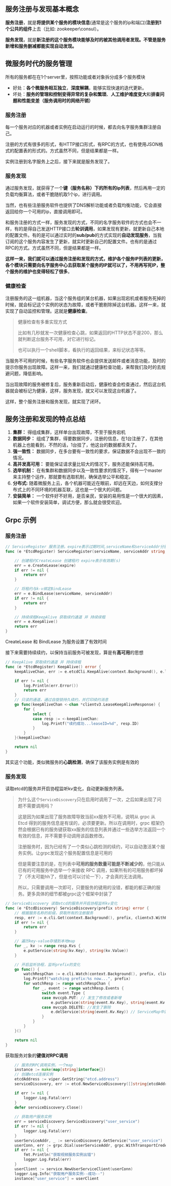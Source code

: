 ## 服务注册与发现基本概念
**服务注册**，就是**将提供某个服务的模块信息**(通常是这个服务的ip和端口)**注册到1个公共的组件**上去（比如: zookeeper\consul）。

**服务发现**，就是**新注册的这个服务模块能够及时的被其他调用者发现。不管是服务新增和服务删减都能实现自动发现。**
## 微服务时代的服务管理
所有的服务都在在1个server里，按照功能或者对象拆分成多个服务模块

- 好处：**各个微服务相互独立**，**深度解耦**，能够实现快速的迭代更新。
- 坏处：**服务的管理和控制变得异常的复杂和繁琐**、**人工维护难度变大**和**排查问题和性能变差（服务调用时的网络开销）**
### 服务注册
每一个服务对应的机器或者实例在启动运行的时候，都去向名字服务集群注册自己。

注册的方式有很多的形式，有HTTP接口形式，有RPC的方式，也有使用JSON格式的配置表的形式的。方式虽然不同，但是结果都是一样。

实例注册到名字服务上之后，接下来就是服务发现了。
### 服务发现
通过服务发现，就获得了一个**键（服务名称）下的所有的ip列表**，然后再用一定的负载均衡算法，或者干脆随机取1个ip，进行调用。

当然，也有些注册服务软件也提供了DNS解析功能或者负载均衡功能，它会直接返回给你一个可用的ip，直接调用即可。

和服务注册的方式一样，服务发现的方式，不同的名字服务软件的方式也会不一样，有的是得自己发送HTTP接口去**轮训调用**，如果发现有更新，就更新自己本地的配置文件。有的是可以通过实时的**sub/pub**的方式实现的**自动发现服务**，当我订阅的这个服务内容发生了更新，就实时更新自己的配置文件。也有的是通过RPC的方式。方式虽然不同，但是结果都是一样。

**这样一来，我们就可以通过服务注册和发现的方式，维护各个服务IP列表的更新，各个模块只需要向名字服务中心去获取某个服务的IP就可以了，不用再写死IP，整个服务的维护也变得轻松了很多**。
### 健康检查
注册服务的这一组机器，当这个服务组的某台机器，如果出现宕机或者服务死掉的时候，就会标记这个实例的状态为故障，或者干脆剔除掉这台机器。这样一来，就实现了自动监控和管理。这就是**健康检查**。

> 健康检查有多重实现方式
> 
> 比如有几秒就发一次健康检查心跳，如果返回的HTTP状态不是200，那么就判断这台服务不可用，对它进行标记。
> 
> 也可以执行一个shell脚本，看执行的返回结果，来标记状态等等。

当服务不可用的时候，有些名字服务软件也会提供发送邮件或者消息功能，及时的提示你服务出现故障。这样一来，我们就通过健康检查功能，来帮我们及时的去规避问题，降低影响。

当出现故障的服务被修复后，服务重新启动后，健康检查会检查通过，然后这台机器就会被标记为健康，这样，服务发现，就又可以发现这台机器了。

这样，整个服务注册和服务发现，就实现了闭环。
## 服务注册和发现的特点总结

1. **集群：** 得组成集群，这样单台出现故障，不至于服务宕机
2. **数据同步：** 组成了集群，得要数据同步，注册的信息，在1台注册了，在其他机器上也能看到，不然的话，1台挂了，他这台的数据都丢失了。
3. **强一致性：** 数据同步，在多台要有一致性的要求，保证数据不会出现不一致的情况。
4. **高并发高可用：** 要能保证请求量比较大的情况下，服务还能保持高可用。
5. **选举机制：** 在有集群和数据同步以及一致性要求的情况下，得有一个master来主持整个运作，那就要有选取机制，确保选举公平和稳定。
6. **分布式:** 随着微服务上云，各个机器可能近在眼前，却远在天边，如何支撑分布式上的不同环境的机器互联，这也是一个很大的问题。
7. **安装简单：** 一个软件好不好用，是否亲民，安装的易用性是一个很大的因素，如果一个软件安装简单，调试方便，那么就会很受欢迎。
## Grpc 示例
### 服务注册
```go
// ServiceRegister 服务注册。expire表示过期时间,serviceName和serviceAddr分别是服务名与服务地址
func (e *EtcdRegister) ServiceRegister(serviceName, serviceAddr string, expire int64) (err error) {

	// 创建租约CreateLease 创建租约 expire表示有效期(s)
	err = e.CreateLease(expire)
	if err != nil {
		return err
	}

	// 将租约与k-v绑定BindLease 
	err = e.BindLease(serviceName, serviceAddr)
	if err != nil {
		return err
	}

	// 持续续租KeepAlive 获取续约通道 并 持续续租
	err = e.KeepAlive()
	return err
}
```
CreateLease 和 BindLease 为服务设置了有效时间

接下来需要持续续约，以保持当前服务可被发现，算是有**高可用**的思想
```go
// KeepAlive 获取续约通道 并 持续续租
func (e *EtcdRegister) KeepAlive() error {
	keepAliveChan, err := e.etcdCli.KeepAlive(context.Background(), e.leaseId)

	if err != nil {
		log.Println(err.Error())
		return err
	}
	// 只读的通道，通过自旋锁持久续约，并打印续约消息
	go func(keepAliveChan <-chan *clientv3.LeaseKeepAliveResponse) {
		for {
			select {
			case resp := <-keepAliveChan:
				log.Printf("续约成功...leaseID=%d", resp.ID)
			}
		}
	}(keepAliveChan)

	return nil
}
```

其实这个功能，类似微服务的**心跳检测**，确保了该服务实例是有效的
### 服务发现
读取etcd的服务并开启协程监听kv变化，自动更新服务列表。

> 为什么这个`ServiceDiscovery`只在启用时调用了一次，之后如果出现了问题不需要调用吗？
> 
> 这是因为如果出现了服务故障导致当前xx服务不可用，说明从 grpc 从 Etcd 得到的服务信息是有误的，必须要更新。所以在调用时，grpc 框架仍然会根据已有的服务键获取xx服务的信息列表并通过一些选举方法返回一个有效的信息，并不需要手动调用该函数修改。
> 
> 注册服务时，因为已经有了一个类似心跳检测的续约，可以自动激活某个服务实例。让grpc发现这个服务配置信息是可用的
> 
> 但是需要注意的是，在列表中**可用的服务数量可能是不断减少的**，他只能从已有的可用服务中选举一个来接收 RPC 调用，如果所有的可用服务都坏掉了（不太可能hh了，但是也可以讨论一下），才会真的无法调用。
> 
> 所以，只需要调用一次即可，只要服务的键用的没错，都能的都正确的服务。更多具体的细节都被grpc这个框架中封装了


```go
// ServiceDiscovery 读取etcd的服务并开启协程监听kv变化
func (e *EtcdDiscovery) ServiceDiscovery(prefix string) error {
	// 根据服务名称的前缀，获取所有的注册服务
	resp, err := e.cli.Get(context.Background(), prefix, clientv3.WithPrefix())
	if err != nil {
		return err
	}

	// 遍历key-value存储到本地map
	for _, kv := range resp.Kvs {
		e.putService(string(kv.Key), string(kv.Value))
	}

	// 开启监听协程，监听prefix的变化
	go func() {
		watchRespChan := e.cli.Watch(context.Background(), prefix, clientv3.WithPrefix())
		log.Printf("watching prefix:%s now...", prefix)
		for watchResp := range watchRespChan {
			for _, event := range watchResp.Events {
				switch event.Type {
				case mvccpb.PUT: // 发生了修改或者新增
					e.putService(string(event.Kv.Key), string(event.Kv.Value)) // ServiceMap中进行相应的修改或新增
				case mvccpb.DELETE: //发生了删除
					e.delService(string(event.Kv.Key)) // ServiceMap中进行相应的删除
				}
			}
		}
	}()

	return nil
}
```

获取服务对象的**键值对RPC调用**
```go
	// 服务的RPC调用实例，一个map
	instance := make(map[string]interface{})
	// 创建etcd连接实例
	etcdAddress := viper.GetString("etcd.address")
	serviceDiscovery, err := etcd.NewServiceDiscovery([]string{etcdAddress})

	if err != nil {
		logger.Log.Fatal(err)
	}
	defer serviceDiscovery.Close()
	
	// 获取用户服务实例
	err = serviceDiscovery.ServiceDiscovery("user_service")
	if err != nil {
		logger.Log.Fatal(err)
	}
	userServiceAddr, _ := serviceDiscovery.GetService("user_service")
	userConn, err := grpc.Dial(userServiceAddr, grpc.WithTransportCredentials(insecure.NewCredentials()))
	if err != nil {
		fmt.Println("获取视频服务实例出错")
		logger.Log.Fatal(err)
	}
	userClient := service.NewUserServiceClient(userConn)
	logger.Log.Info("获取用户服务实例--成功--")
	instance["user_service"] = userClient

```
